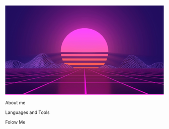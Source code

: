 ![Header](https://github.com/KudinovIvan/KudinovIvan/blob/main/assets/Header.gif)

About me

Languages and Tools

Folow Me